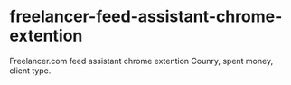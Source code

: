 # freelancer-feed-assistant-chrome-extention
Freelancer.com feed assistant chrome extention
Counry, spent money, client type.
